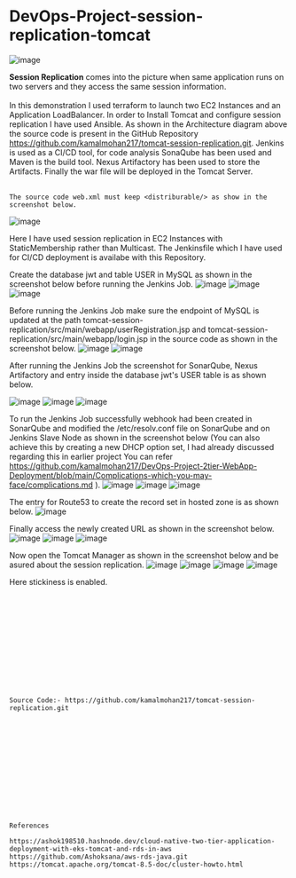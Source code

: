 # DevOps-Project-session-replication-tomcat

![image](https://github.com/user-attachments/assets/f3b1f999-471e-4640-8c4a-9ece6c4112af)

**Session Replication** comes into the picture when same application runs on two servers and they access the same session information.
<br><br/>
In this demonstration I used terraform to launch two EC2 Instances and an Application LoadBalancer. In order to Install Tomcat and configure session replication I have used Ansible. As shown in the Architecture diagram above the source code is present in the GitHub Repository https://github.com/kamalmohan217/tomcat-session-replication.git. Jenkins is used as a CI/CD tool, for code analysis SonaQube has been used and Maven is the build tool. Nexus Artifactory has been used to store the Artifacts. Finally the war file will be deployed in the Tomcat Server.
<br><br/>
```
The source code web.xml must keep <distriburable/> as show in the screenshot below.
```
![image](https://github.com/user-attachments/assets/d0ecbfd6-f1fd-426b-9e65-be19bc5fc4e4)

Here I have used session replication in EC2 Instances with StaticMembership rather than Multicast. The Jenkinsfile which I have used for CI/CD deployment is availabe with this Repository. 

Create the database jwt and table USER in MySQL as shown in the screenshot below before running the Jenkins Job.
![image](https://github.com/user-attachments/assets/4befe8b8-4ca8-4d2f-88ec-9a6efa8be6f6)
![image](https://github.com/user-attachments/assets/c54917fe-cc65-40fc-95e7-acb1956e7015)
![image](https://github.com/user-attachments/assets/f7a1ed0d-be24-4d98-8090-aaa294c97130)

Before running the Jenkins Job make sure the endpoint of MySQL is updated at the path tomcat-session-replication/src/main/webapp/userRegistration.jsp and tomcat-session-replication/src/main/webapp/login.jsp in the source code as shown in the screenshot below.
![image](https://github.com/user-attachments/assets/c321ca73-7c2b-48f7-81c3-500e32a23c51)
![image](https://github.com/user-attachments/assets/fcff4357-b08b-4a5e-9efb-bb9833609a7a)

After running the Jenkins Job the screenshot for SonarQube, Nexus Artifactory and entry inside the database jwt's USER table is as shown below.

![image](https://github.com/user-attachments/assets/d6a1e71d-c93a-4ced-aa28-f5432041cd2c)
![image](https://github.com/user-attachments/assets/73fcefab-dbfa-4d97-bef7-f86fe84ee224)
![image](https://github.com/user-attachments/assets/2c428b00-73b4-43cb-8338-e3fa4b23ef79)

To run the Jenkins Job successfully webhook had been created in SonarQube and modified the /etc/resolv.conf file on SonarQube and on Jenkins Slave Node as shown in the screenshot below (You can also achieve this by creating a new DHCP option set, I had already discussed regarding this in earlier project You can refer https://github.com/kamalmohan217/DevOps-Project-2tier-WebApp-Deployment/blob/main/Complications-which-you-may-face/complications.md ).
![image](https://github.com/user-attachments/assets/1f290de4-8925-4cf7-8f9b-efba7f3e2495)
![image](https://github.com/user-attachments/assets/f0afde40-329b-42e9-9d25-c539a9fc0683)
![image](https://github.com/user-attachments/assets/b7f7dddb-c9ec-4f89-9c14-9741f6962215)

The entry for Route53 to create the record set in hosted zone is as shown below.
![image](https://github.com/user-attachments/assets/7529d35a-9027-42e3-bb7e-0138ff6a25b4)

Finally access the newly created URL as shown in the screenshot below.
![image](https://github.com/user-attachments/assets/e99872bb-92ac-40b7-b31a-8d1a73cd48e5)
![image](https://github.com/user-attachments/assets/4a440956-8d5e-41c6-a749-f5130822dae3)
![image](https://github.com/user-attachments/assets/8309b7a3-c8c5-4a8f-8d34-a5dde86005ed)

Now open the Tomcat Manager as shown in the screenshot below and be asured about the session replication.
![image](https://github.com/user-attachments/assets/a5f2a0a1-4a8b-4e32-ab0b-406f536369aa)
![image](https://github.com/user-attachments/assets/f24b064e-405c-4dd6-8671-a73cc133f6d2)
![image](https://github.com/user-attachments/assets/4785f08d-7fae-48a1-91be-6f5d687e190c)
![image](https://github.com/user-attachments/assets/d360cf42-934a-4bb1-b462-fea824e106f9)

Here stickiness is enabled.

<br><br/>
<br><br/>
<br><br/>
<br><br/>
<br><br/>
```
Source Code:- https://github.com/kamalmohan217/tomcat-session-replication.git 
```
<br><br/>
<br><br/>
<br><br/>
<br><br/>
<br><br/>
```
References

https://ashok198510.hashnode.dev/cloud-native-two-tier-application-deployment-with-eks-tomcat-and-rds-in-aws
https://github.com/Ashoksana/aws-rds-java.git
https://tomcat.apache.org/tomcat-8.5-doc/cluster-howto.html
```
